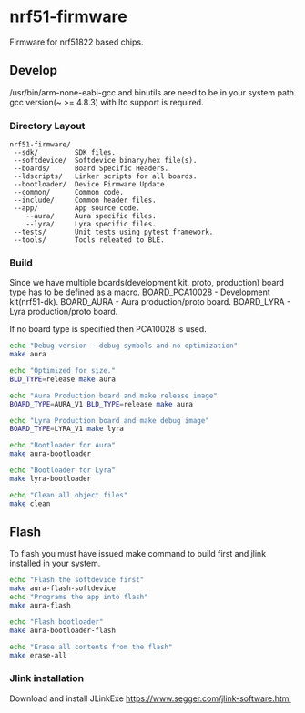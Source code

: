 nrf51-firmware
==============
Firmware for nrf51822 based chips.

## Develop
/usr/bin/arm-none-eabi-gcc and binutils are need to be in your system path.
gcc version(~ >= 4.8.3) with lto support is required.

### Directory Layout
    nrf51-firmware/
     --sdk/         SDK files.
     --softdevice/  Softdevice binary/hex file(s).
     --boards/      Board Specific Headers.
     --ldscripts/   Linker scripts for all boards.
     --bootloader/  Device Firmware Update.
     --common/      Common code.
     --include/     Common header files.
     --app/         App source code.
        --aura/     Aura specific files.
        --lyra/     Lyra specific files.
     --tests/       Unit tests using pytest framework.
     --tools/       Tools releated to BLE.

### Build

Since we have multiple boards(development kit, proto, production) board type has to be defined as a macro.
 BOARD_PCA10028 - Development kit(nrf51-dk).
 BOARD_AURA - Aura production/proto board.
 BOARD_LYRA - Lyra production/proto board.

If no board type is specified then PCA10028 is used.

```sh
echo "Debug version - debug symbols and no optimization"
make aura

echo "Optimized for size."
BLD_TYPE=release make aura

echo "Aura Production board and make release image"
BOARD_TYPE=AURA_V1 BLD_TYPE=release make aura

echo "Lyra Production board and make debug image"
BOARD_TYPE=LYRA_V1 make lyra

echo "Bootloader for Aura"
make aura-bootloader

echo "Bootloader for Lyra"
make lyra-bootloader

echo "Clean all object files"
make clean
```

## Flash
To flash you must have issued make command to build first and jlink installed in your system.

```sh
echo "Flash the softdevice first"
make aura-flash-softdevice
echo "Programs the app into flash"
make aura-flash

echo "Flash bootloader"
make aura-bootloader-flash

echo "Erase all contents from the flash"
make erase-all
```

### Jlink installation
Download and install JLinkExe
https://www.segger.com/jlink-software.html
